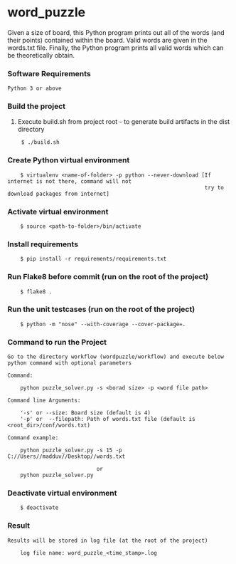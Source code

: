 # word_puzzle

####
Given a size of  board, this Python program prints out all of the words (and their points)
contained within the board. Valid words are given in the words.txt file.
Finally, the Python program prints all valid words which can be theoretically obtain.


### Software Requirements

    Python 3 or above

### Build the project

1. Execute build.sh from project root - to generate build artifacts in the dist directory

        $ ./build.sh

### Create Python virtual environment

        $ virtualenv <name-of-folder> -p python --never-download [If internet is not there, command will not
                                                                  try to download packages from internet]

### Activate virtual environment

        $ source <path-to-folder>/bin/activate

### Install requirements

        $ pip install -r requirements/requirements.txt

### Run Flake8 before commit (run on the root of the project)

        $ flake8 .

### Run the unit testcases (run on the root of the project)

        $ python -m "nose" --with-coverage --cover-package=.

### Command to run the Project

    Go to the directory workflow (wordpuzzle/workflow) and execute below python command with optional parameters

    Command:

        python puzzle_solver.py -s <borad size> -p <word file path>

    Command line Arguments:

        '-s' or --size: Board size (default is 4)
        '-p' or  --filepath: Path of words.txt file (default is <root_dir>/conf/words.txt)

    Command example:

        python puzzle_solver.py -s 15 -p C://Users//madduv//Desktop//words.txt

                                or
        python puzzle_solver.py


### Deactivate virtual environment

        $ deactivate

### Result

    Results will be stored in log file (at the root of the project)

        log file name: word_puzzle_<time_stamp>.log
